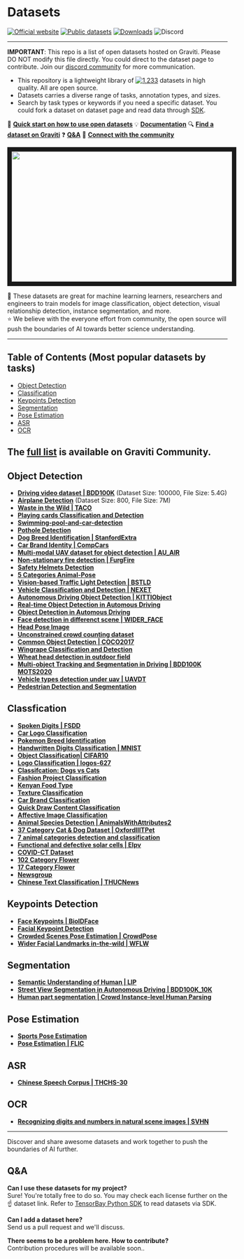 # Datasets

[![Official website](https://img.shields.io/badge/website-awesome-blue)](https://www.graviti.com/)
[![Public datasets](https://img.shields.io/badge/Datasets-1%2C233-green)](https://gas.graviti.com/open-datasets)
[![Downloads](https://pepy.tech/badge/tensorbay/month)](https://pepy.tech/project/tensorbay)
![Discord](https://img.shields.io/discord/877084293883625473?color=purple&label=Community%20Discord)

---

**IMPORTANT**: This repo is a list of open datasets hosted on Graviti. 
Please DO NOT modify this file directly. You could direct to the dataset page to contribute. Join our [discord community](https://discord.gg/uJ3uJSsJ2X) for more communication.

- This repository is a lightweight library of [![1,233](https://img.shields.io/badge/Datasets-1%2C233-green)](https://gas.graviti.com/open-datasets)  datasets in high quality. All are open source.
- Datasets carries a diverse range of tasks, annotation types, and sizes.
- Search by task types or keywords if you need a specific dataset. You could fork a dataset on dataset page and read data through [SDK](https://github.com/Graviti-AI/tensorbay-python-sdk).

📖 [**Quick start on how to use open datasets**](https://github.com/Graviti-AI/datasets/blob/main/QuickStart.md)
💡 [**Documentation**](https://tensorbay-python-sdk.graviti.com/en/latest/)
🔍 [**Find a dataset on Graviti**](https://gas.graviti.com/open-datasets)
❓ [**Q&A**](#qa)
📢 [**Connect with the community**](https://discord.gg/uJ3uJSsJ2X)
</br>
<p align="center">
<img src="https://user-images.githubusercontent.com/92721051/161734655-7b76dd90-9dc8-4d40-8d14-a15b8ea4a72f.png" width="509" height="297" border="10"/>
</p>

📖 These datasets are great for machine learning learners, researchers and engineers to train models for image classification, object detection, visual relationship detection, instance segmentation, and more. </br>
⭐ We believe with the everyone effort from community, the open source will push the boundaries of AI towards better science understanding.

---

## Table of Contents (Most popular datasets by tasks)
- [Object Detection](#object-detection)
- [Classification](#classification)
- [Keypoints Detection](#keypoints-detection)
- [Segmentation](#segmentation)
- [Pose Estimation](#pose-estimation)
- [ASR](#asr)
- [OCR](#ocr)

The [full list](https://gas.graviti.com/open-datasets) is available on Graviti Community.
---

## Object Detection

- [**Driving video dataset | BDD100K**](https://gas.graviti.com/dataset/hellodataset/BDD100K) (Dataset Size: 100000, File Size: 5.4G)
- [**Airplane Detection**](https://gas.graviti.com/dataset/hellodataset/airplane_detection) (Dataset Size: 800, File Size: 7M)
- [**Waste in the Wild | TACO**](https://gas.graviti.com/dataset/hellodataset/TACO)
- [**Playing cards Classification and Detection**](https://gas.graviti.com/dataset/hellodataset/playing-card)
- [**Swimming-pool-and-car-detection**](https://gas.graviti.com/dataset/hellodataset/swimming-pool-and-car-detection)
- [**Pothole Detection**](https://gas.graviti.com/dataset/hellodataset/annotated-potholes-dataset)
- [**Dog Breed Identification | StanfordExtra**](https://gas.graviti.com/dataset/hellodataset/StanfordExtra)
- [**Car Brand Identity | CompCars**](https://gas.graviti.com/dataset/graviti/CompCars)
- [**Multi-modal UAV dataset for object detection | AU_AIR**](https://gas.graviti.com/dataset/hellodataset/AU_AIR)
- [**Non-stationary fire detection | FurgFire**](https://gas.graviti.com/dataset/hellodataset/FurgFire)
- [**Safety Helmets Detection**](https://gas.graviti.com/dataset/graviti/HardHatWorkers)
- [**5 Categories Animal-Pose**](https://gas.graviti.com/dataset/hellodataset/AnimalPose5)
- [**Vision-based Traffic Light Detection | BSTLD**](https://gas.graviti.com/dataset/graviti/BSTLD)
- [**Vehicle Classification and Detection | NEXET**](https://gas.graviti.com/dataset/hellodataset/NEXET)
- [**Autonomous Driving Object Detection | KITTIObject**](https://gas.graviti.com/dataset/hellodataset/KITTIObject)
- [**Real-time Object Detection in Automous Driving**](https://gas.graviti.com/dataset/graviti/UrbanObjectDetection)
- [**Object Detection in Automous Driving**](https://gas.graviti.com/dataset/hellodataset/BDD100K_MOT2020)
- [**Face detection in differenct scene | WIDER_FACE**](https://gas.graviti.com/dataset/graviti/WIDER_FACE)
- [**Head Pose Image**](https://gas.graviti.com/dataset/graviti/HeadPoseImage)
- [**Unconstrained crowd counting dataset**](https://gas.graviti.com/dataset/graviti/JHU_CROWD)
- [**Common Object Detection | COCO2017**](https://gas.graviti.com/dataset/hellodataset/COCO2017)
- [**Wingrape Classification and Detection**](https://gas.graviti.com/dataset/hellodataset/Winegrape)
- [**Wheat head detection in outdoor field**](https://gas.graviti.com/dataset/hellodataset/Global-Wheat-Detection)
- [**Multi-object Tracking and Segmentation in Driving | BDD100K MOTS2020**](https://gas.graviti.com/dataset/hellodataset/BDD100K_MOTS2020)
- [**Vehicle types detection under uav | UAVDT**](https://gas.graviti.com/dataset/graviti/UAVDT)
- [**Pedestrian Detection and Segmentation**](https://gas.graviti.com/dataset/hellodataset/PennFudanDatabaseForPedestrianDetectionAndSegmentation)

## Classfication

- [**Spoken Digits | FSDD**](https://gas.graviti.com/dataset/graviti/FSDD)
- [**Car Logo Classification**](https://gas.graviti.com/dataset/hellodataset/Car-Logos-Dataset)
- [**Pokemon Breed Identification**](https://gas.graviti.com/dataset/graviti/PokemonGenerationOne)
- [**Handwritten Digits Classification | MNIST**](https://gas.graviti.com/dataset/hellodataset/MNIST)
- [**Object Classification| CIFAR10**](https://gas.graviti.com/dataset/graviti/CIFAR10)
- [**Logo Classification | logos-627**](https://gas.graviti.com/dataset/hellodataset/logos-627)
- [**Classifcation: Dogs vs Cats**](https://gas.graviti.com/dataset/graviti/DogsVsCats)
- [**Fashion Project Classification**](https://gas.graviti.com/dataset/graviti/FashionMNIST)
- [**Kenyan Food Type**](https://gas.graviti.com/dataset/graviti/KenyanFoodType)
- [**Texture Classification**](https://gas.graviti.com/dataset/graviti/KylbergTexture)
- [**Car Brand Classification**](https://gas.graviti.com/dataset/graviti/CarConnectionPicture)
- [**Quick Draw Content Classification**](https://gas.graviti.com/dataset/graviti/QuickDraw)
- [**Affective Image Classification**](https://gas.graviti.com/dataset/graviti/ImageEmotionArtPhoto)
- [**Animal Species Detection | AnimalsWithAttributes2**](https://gas.graviti.com/dataset/graviti/AnimalsWithAttributes2)
- [**37 Category Cat & Dog Dataset | OxfordIIITPet**](https://gas.graviti.com/dataset/graviti/OxfordIIITPet)
- [**7 animal categories detection and classification**](https://gas.graviti.com/dataset/hellodataset/AnimalPose7)
- [**Functional and defective solar cells | Elpv**](https://gas.graviti.com/dataset/graviti/Elpv)
- [**COVID-CT Dataset**](https://gas.graviti.com/dataset/graviti/COVID_CT)
- [**102 Category Flower**](https://gas.graviti.com/dataset/hellodataset/Flower102-1)
- [**17 Category Flower**](https://gas.graviti.com/dataset/hellodataset/Flower17)
- [**Newsgroup**](https://gas.graviti.com/dataset/graviti/Newsgroups20)
- [**Chinese Text Classification | THUCNews**](https://gas.graviti.com/dataset/graviti/THUCNews)

## Keypoints Detection

- [**Face Keypoints | BioIDFace**](https://gas.graviti.com/dataset/hellodataset/BioIDFace)
- [**Facial Keypoint Detection**](https://gas.graviti.com/dataset/hellodataset/FacialKeypointDetection)
- [**Crowded Scenes Pose Estimation | CrowdPose**](https://gas.graviti.com/dataset/hellodataset/CrowdPose)
- [**Wider Facial Landmarks in-the-wild | WFLW**](https://gas.graviti.com/dataset/hellodataset/WFLW)

## Segmentation

- [**Semantic Understanding of Human | LIP**](https://gas.graviti.com/dataset/hellodataset/LIP)
- [**Street View Segmentation in Autonomous Driving | BDD100K_10K**](https://gas.graviti.com/dataset/hellodataset/BDD100K_10K)
- [**Human part segmentation | Crowd Instance-level Human Parsing**](https://gas.graviti.com/dataset/hellodataset/CIHP)

## Pose Estimation

- [**Sports Pose Estimation**](https://gas.graviti.com/dataset/graviti/LeedsSportsPose)
- [**Pose Estimation | FLIC**](https://gas.graviti.com/dataset/graviti/FLIC)

## ASR

- [**Chinese Speech Corpus | THCHS-30**](https://gas.graviti.com/dataset/hellodataset/THCHS-30)

## OCR

- [**Recognizing digits and numbers in natural scene images | SVHN**](https://gas.graviti.com/dataset/graviti/SVHN)

---

Discover and share awesome datasets and work together to push the boundaries of AI further.
## Q&A

**Can I use these datasets for my project?**</br>
Sure! You're totally free to do so. You may check each license further on the ☝️ dataset link. Refer to [TensorBay Python SDK](https://github.com/Graviti-AI/tensorbay-python-sdk#tensorbay-python-sdk) to read datasets via SDK.

**Can I add a dataset here?**</br>
Send us a pull request and we'll discuss.

**There seems to be a problem here. How to contribute?**</br>
Contribution procedures will be available soon..

